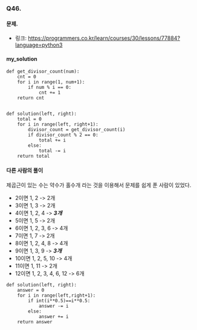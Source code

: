 ### Q46.
#### 문제.
- 링크: https://programmers.co.kr/learn/courses/30/lessons/77884?language=python3


#### my_solution
```
def get_divisor_count(num):
    cnt = 0
    for i in range(1, num+1):
        if num % i == 0:
            cnt += 1
    return cnt
        

def solution(left, right):
    total = 0
    for i in range(left, right+1):
        divisor_count = get_divisor_count(i)
        if divisor_count % 2 == 0:
            total += i
        else:
            total -= i
    return total
```

#### 다른 사람의 풀이
제곱근이 있는 수는 약수가 홀수개 라는 것을 이용해서 문제를 쉽게 푼 사람이 있었다.
- 2이면 1, 2 -> 2개
- 3이면 1, 3 -> 2개
- 4이면 1, 2, 4 -> ***3개***
- 5이면 1, 5 -> 2개
- 6이면 1, 2, 3, 6 -> 4개
- 7이면 1, 7 -> 2개
- 8이면 1, 2, 4, 8 -> 4개
- 9이면 1, 3, 9 -> ***3개***
- 10이면 1, 2, 5, 10 -> 4개
- 11이면 1, 11 -> 2개
- 12이면 1, 2, 3, 4, 6, 12 -> 6개

```
def solution(left, right):
    answer = 0
    for i in range(left,right+1):
        if int(i**0.5)==i**0.5:
            answer -= i
        else:
            answer += i
    return answer
```

